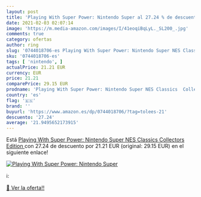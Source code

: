 ```yaml
---
layout: post
title: 'Playing With Super Power: Nintendo Super al 27.24 % de descuento'
date: 2021-02-03 02:07:14
image: 'https://m.media-amazon.com/images/I/41eoqiBqLyL._SL200_.jpg'
comments: true
category: ofertas
author: ring
slug: '0744018706-es Playing With Super Power: Nintendo Super NES Classics...'
sku: '0744018706-es'
tags: [ 'nintendo', ]
actualPrice: 21.21 EUR
currency: EUR
price: 21.21
comparePrice: 29.15 EUR
prodname: 'Playing With Super Power: Nintendo Super NES Classics  Collectors Edition '
country: 'es'
flag: '🇪🇸'
brand: ''
buyurl: 'https://www.amazon.es/dp/0744018706/?tag=tolees-21'
descuento: '27.24'
average: '21.9495652173915'
---
```


Está [Playing With Super Power: Nintendo Super NES Classics  Collectors Edition ](https://www.amazon.es/dp/0744018706/?tag=tolees-21) con 27.24 de descuento por 21.21 EUR (original: 29.15 EUR) en el siguiente enlace!

[![Playing With Super Power: Nintendo Super](https://m.media-amazon.com/images/I/41eoqiBqLyL._SL200_.jpg)](https://www.amazon.es/dp/0744018706/?tag=tolees-21)

ℹ️:


[🛒 Ver la oferta!!](https://www.amazon.es/dp/0744018706/?tag=tolees-21)
